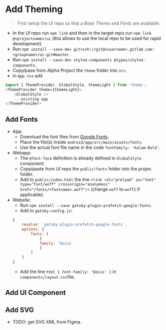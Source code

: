 # Add Theming

> First setup the *UI* repo so that a *Base Theme* and *Fonts* are available.

- In the *UI* repo run `npm link` and then in the target repo run `npm link @<projectname>/ui` (this allows to use the local repo to be used for rapid development).
- Run `npm install --save-dev git+ssh://git@<username>.gitlab.com:<groupname>/ui.git#master`.
- Run `npm install --save-dev styled-components @types/styled-components`.
- Copy/pase from *Alpha Project* the `theme` folder into `src`.
- In `App.tsx` add
```javascript
import { ThemeProvider, GlobalStyle, themeLight } from 'theme';
<ThemeProvider theme={themeLight}>
    <GlobalStyle />
    ...existing app
</ThemeProvider>
```

## Add Fonts
- App:
    - Download the font files from [Google Fonts](https://fonts.google.com).
    - Place the file(s) inside `android/app/src/main/assets/fonts`.
    - Use the actual font file name in the code `fontFamily: 'Kalam-Bold'`.
- Webapp:
    - The `@font-face` definition is already defined in `GlobalStyle` component.
    - Copy/paste from *UI* repo the `public/fonts` folder into the projec folder.
    - Add to `public/index.html` the line `<link rel="preload" as="font" type="font/woff" crossorigin="anonymous" href="/fonts/<fontname>.woff"/>` (change `woff` to `woff2` if applicable).
- Website:
    - Run `npm install --save gatsby-plugin-prefetch-google-fonts`.
    - Add to `gatsby-config.js`:
    ```javascript
    {
        resolve: `gatsby-plugin-prefetch-google-fonts`,
        options: {
            fonts: [
                {
                family: `Dosis`
                }
            ]
        }
    }
    ```
    - Add the line `html { font-family: 'Dosis' }` in `components/layout.css`file.

## Add UI Component

## Add SVG
- TODO: get SVG XML from Figma.
